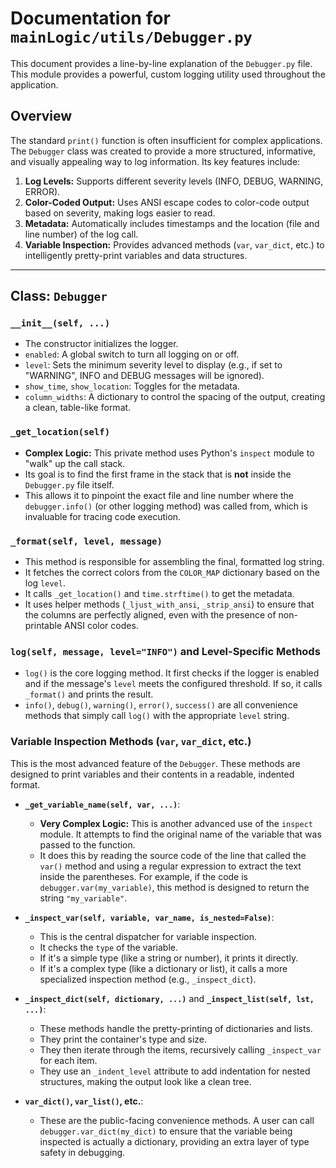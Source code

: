 # Documentation for `mainLogic/utils/Debugger.py`

This document provides a line-by-line explanation of the `Debugger.py` file. This module provides a powerful, custom logging utility used throughout the application.

## Overview

The standard `print()` function is often insufficient for complex applications. The `Debugger` class was created to provide a more structured, informative, and visually appealing way to log information. Its key features include:
1.  **Log Levels:** Supports different severity levels (INFO, DEBUG, WARNING, ERROR).
2.  **Color-Coded Output:** Uses ANSI escape codes to color-code output based on severity, making logs easier to read.
3.  **Metadata:** Automatically includes timestamps and the location (file and line number) of the log call.
4.  **Variable Inspection:** Provides advanced methods (`var`, `var_dict`, etc.) to intelligently pretty-print variables and data structures.

---

## Class: `Debugger`

### `__init__(self, ...)`
-   The constructor initializes the logger.
-   `enabled`: A global switch to turn all logging on or off.
-   `level`: Sets the minimum severity level to display (e.g., if set to "WARNING", INFO and DEBUG messages will be ignored).
-   `show_time`, `show_location`: Toggles for the metadata.
-   `column_widths`: A dictionary to control the spacing of the output, creating a clean, table-like format.

### `_get_location(self)`
-   **Complex Logic:** This private method uses Python's `inspect` module to "walk" up the call stack.
-   Its goal is to find the first frame in the stack that is **not** inside the `Debugger.py` file itself.
-   This allows it to pinpoint the exact file and line number where the `debugger.info()` (or other logging method) was called from, which is invaluable for tracing code execution.

### `_format(self, level, message)`
-   This method is responsible for assembling the final, formatted log string.
-   It fetches the correct colors from the `COLOR_MAP` dictionary based on the log `level`.
-   It calls `_get_location()` and `time.strftime()` to get the metadata.
-   It uses helper methods (`_ljust_with_ansi`, `_strip_ansi`) to ensure that the columns are perfectly aligned, even with the presence of non-printable ANSI color codes.

### `log(self, message, level="INFO")` and Level-Specific Methods
-   `log()` is the core logging method. It first checks if the logger is enabled and if the message's `level` meets the configured threshold. If so, it calls `_format()` and prints the result.
-   `info()`, `debug()`, `warning()`, `error()`, `success()` are all convenience methods that simply call `log()` with the appropriate `level` string.

### Variable Inspection Methods (`var`, `var_dict`, etc.)

This is the most advanced feature of the `Debugger`. These methods are designed to print variables and their contents in a readable, indented format.

-   **`_get_variable_name(self, var, ...)`**:
    -   **Very Complex Logic:** This is another advanced use of the `inspect` module. It attempts to find the original name of the variable that was passed to the function.
    -   It does this by reading the source code of the line that called the `var()` method and using a regular expression to extract the text inside the parentheses. For example, if the code is `debugger.var(my_variable)`, this method is designed to return the string `"my_variable"`.

-   **`_inspect_var(self, variable, var_name, is_nested=False)`**:
    -   This is the central dispatcher for variable inspection.
    -   It checks the `type` of the variable.
    -   If it's a simple type (like a string or number), it prints it directly.
    -   If it's a complex type (like a dictionary or list), it calls a more specialized inspection method (e.g., `_inspect_dict`).

-   **`_inspect_dict(self, dictionary, ...)`** and **`_inspect_list(self, lst, ...)`**:
    -   These methods handle the pretty-printing of dictionaries and lists.
    -   They print the container's type and size.
    -   They then iterate through the items, recursively calling `_inspect_var` for each item.
    -   They use an `_indent_level` attribute to add indentation for nested structures, making the output look like a clean tree.

-   **`var_dict()`, `var_list()`, etc.**:
    -   These are the public-facing convenience methods. A user can call `debugger.var_dict(my_dict)` to ensure that the variable being inspected is actually a dictionary, providing an extra layer of type safety in debugging.
